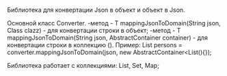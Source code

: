 Библиотека для конвертации Json в объект и объект в Json.

Основной класс Converter.
-метод - <T> T mappingJsonToDomain(String json, Class<T> clazz) - для конвертации строки в объект;
-метод - <T> T mappingJsonToDomain(String json, AbstractContainer<T> container) - для конвертации 
строки в коллекцию (). 
 Пример: 
List<Person> persons = converter.mappingJsonToDomain(json, new AbstractContainer<List<Person>(){});

Библиотека работает с коллекциями: List, Set, Map;


